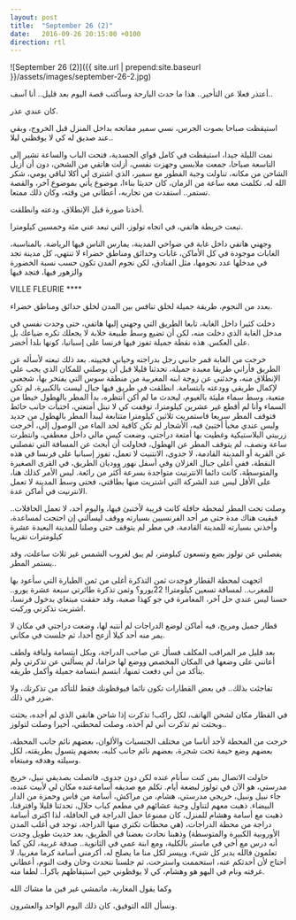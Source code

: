 ```yaml
---
layout: post
title:  "September 26 (2)"
date:   2016-09-26 20:15:00 +0100
direction: rtl
---
```


![September 26 (2)]({{ site.url | prepend:site.baseurl }}/assets/images/september-26-2.jpg)

أعتذر فعلا عن التأخير.. هذا ما حدث البارحة وسأكتب قصة اليوم بعد قليل.. أنا آسف..

كان عندي عذر.

استيقظت صباحا بصوت الجرس، نسي سمير مفاتحه بداخل المنزل قبل الخروج، وبقي عند صديق له كي لا يوقظني ليلا..

نمت الليلة جيدا، استيقظت في كامل قواي الجسدية، فتحت الباب والساعة تشير إلى التاسعة صباحا، جمعت ملابسي وجهزت نفسي، أزلت هاتفي من الشحن، دون أن أزيل الشاحن من مكانه، تناولت وجبة الفطور مع سمير، الذي اشترى لي أكلا لباقي يومي، شكر الله له. تكلمت معه ساعة من الزمان، كان حديثا بناءا، موضوع يأتي بموضوع آخر، والقصة تستمر.. استفدت من تجاربه، أعطاني من وقته، وكان ذلك ممتعا.

أخذنا صورة قبل الإنطلاق، ودعته وانطلقت.

تبعت خريطة هاتفي، في اتجاه تولوز، التي تبعد عني مئة وخمسين كيلومترا.

وجهني هاتفي داخل غابة في ضواحي المدينة، يمارس الناس فيها الرياضة. بالمناسبة، الغابات موجودة في كل الأماكن، غابات وحدائق ومناطق خضراء لا تنتهي، كل مدينة تجد في مدخلها عدد نجومها، مثل الفنادق، لكن نجوم المدن تكون حسب نسبة الخضورة والزهور فيها، فتجد فيها

VILLE FLEURIE ****

بعدد من النجوم، طريقة جميلة لخلق تنافس بين المدن لخلق حدائق ومناطق خضراء.

دخلت كثيرا داخل الغابة، تابعا الطريق التي وجهني إليها هاتفي، حتى وجدت نفسي في مدخل الغابة الذي دخلت منه، لكن أن تضيع وسط طبيعة خلابة لا يجعلك تكره ضياعك بل على العكس. هذه نقطة جميلة تفوز فيها فرنسا على إسبانيا، كونها بلدا أخضر.

خرجت من الغابة فمر جانبي رجل بدراجته وحياني فحييته. بعد ذلك تبعته لأسأله عن الطريق فأراني طريقا معبدة جميلة، تحدثنا قليلا قبل أن يوصلني للمكان الذي يجب علي الإنطلاق منه، وحدثني عن زوجة ابنه المغربية من منطقة سوس التي يفتخر بها، شجعني لإكمال طريقي وودعته بابتسامة. انطلقت في طريق فيها جبال ليست بالكبيرة، لم تكن متعبة، وسط سماء مليئة بالغيوم، ليحدث ما لم أكن أنتظره، بدأ المطر بالهطول خيطا من السماء وأنا لم أقطع غير عشرين كيلومترا، توقفت كي لا تبتل أمتعتي، اختبأت جانب حائط فتوقف المطر سريعا فاستمريت ثلاثين كيلومترا متتابعة ليبدأ المطر بالهطول من جديد وليس عندي مخبأ أختبئ فيه، الأشجار لم تكن كافية لحد الماء من الوصول إلي، أخرجت زربيتي البلاستيكية وغطيت بها أمتعة دراجتي، وضعت كيس مالي داخل معطفي، وانتظرت ساعة ونصف، لم يتوقف المطر عن الهطول، فحاولت أن أبحث عن المسافة التي تفصلني عن القرية أو المدينة القادمة، لا جدوى، الانتنيت لا تعمل، تفوز إسبانيا على فرنسا في هذه النقطة، ففي أعلى جبال الغزلان وفي أسفل نهور ووديان الطريق، في القرى الصغيرة والمتوسطة، كانت دائما الانترنيت متواجدة بسرعة أكثر من رائعة. ليس الأمر كذلك هنا، على الأقل ليس عند الشركة التي اشتريت منها بطاقتي، فحتى وسط المدينة لا تعمل الانترنيت في أماكن عدة.

وصلت تحت المطر لمحطة حافلة كانت قريبة لأختبئ فيها، واليوم أحد، لا تعمل الحافلات.. فبقيت هناك مدة حتى مر أحد الفرنسيين بسيارته ووقف ليسألني إن احتجت لمساعدة، وأخذني بسيارته للمدينة القادمة، في مطر لم يتوقف حتى وصلنا للمدينة البعيدة عشرة كيلومترات تقريبا

يفصلني عن تولوز بضع وتسعون كيلومتر، لم يبق لغروب الشمس غير ثلاث ساعلت، وقد يستمر المطر..

اتجهت لمحطة القطار فوجدت ثمن التذكرة أغلى من ثمن الطيارة التي سأعود بها للمغرب.. لمسافة تسعين كيلومترا! 22يورو؟ وثمن تذكرة طائرتي سبعة عشرة يورو.. حسنا ليس عندي حل آخر، المغامرة في جو كهذا صعبة، وقد حققت مبتغاي بدخول فرنسا، اشتريت تذكرتي وركبت.

قطار جميل ومريح، فيه أماكن لوضع الدراجات لم أنتبه لها، وضعت دراجتي في مكان لا يمر منه أحد كيلا أزعج أحدا، ثم جلست في مكاني.

بعد قليل مر المراقب المكلف فسأل عن صاحب الدراجة، وبكل ابتسامة ولباقة ولطف أعانني على وضعها في المكان المخصص ووضع لها حزاما، لم يسألني عن تذكرتي ولم يتأكد من أني دفعت ثمنها، ابتسم ابتسامة جميلة وأكمل طريقه.

تفاجئت بذلك.. في بعض القطارات تكون نائما فيوقظونك فقط للتأكد من تذكرتك، ولا ضرر في ذلك.

في القطار مكان لشحن الهاتف، لكل راكب! تذكرت إذا شاحن هاتفي الذي لم أجده، بحثت وبحثت ثم تذكرت أني لم آخذه، وصلت لمحطتي، أخيرا وصلت لتولوز..

خرجت من المحطة لأجد أناسا من مختلف الجنسيات والألوان، بعضهم نائم جانب المحطة، بعضهم وضع خيمة تحت شجرة، بعضهم نائم جانب كلبه، بعضهم يتسول بطريقته، لكل وسيلته وهدفه ومبتغاه.

حاولت الاتصال بمن كنت سأنام عنده لكن دون جدوى، فاتصلت بصديقي نبيل، خريج مدرستي، هو الآن في تولوز لبضعة أيام. تكلم مع صديقه أسامةعنده مكان لي لأبيت عنده، جاء نبيل ونبيل، خريجي مدرستي، هشام، من مراكش، أسامة من فاس وحمزة من الدار البيضاء. ذهبت معهم لتناول وجبة عشائهم في مطعم كباب حلال، تحدثنا قليلا وافترقنا، ذهبت مع أسامة وهشام للمنزل، كان ممنوعا حمل الدراجة في الحافلة، لذا اكترى أسامة دراجة من محطة الدراجات، (هي محطات تكتري منها الدراجة، توجد في أغلب المدن الأوروبية الكبيرة والمتوسطة) وذهبنا نحادث بعضنا في الطريق، بعد حديث طويل وجدت أنه درس مع أخي في ماستر بالكلية، ومع ابنة عمي في الثانوية.. صدفة غريبة، لكن كما تعلمون فالله يدبر كل شيء، وييسر لكل منا ما يصلح له، أكرمني أسامة كرما مغربيا، لا أحتاج لأن أحدثكم عنه، استحممت واسترحت، ثم جلسنا نتحدث وحان وقت النوم، أعطاني غرفته ونام في البهو هو وهشام، كي لا يوقظوني حين استيقاظهم باكرا.. لطفا منه.

وكما يقول المغاربة، ماتمشي غير فين ما مشاك الله

ونسأل الله التوفيق، كان ذلك اليوم الواحد والعشرون.